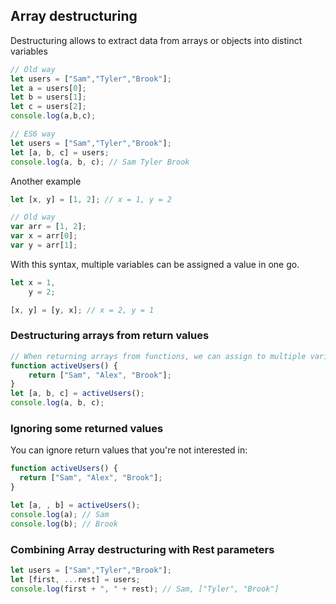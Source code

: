 ## Array destructuring
Destructuring allows to extract data from arrays or objects into distinct variables

```js
// Old way
let users = ["Sam","Tyler","Brook"];
let a = users[0];
let b = users[1];
let c = users[2];
console.log(a,b,c);

// ES6 way
let users = ["Sam","Tyler","Brook"];
let [a, b, c] = users;
console.log(a, b, c); // Sam Tyler Brook
```

Another example
```js
let [x, y] = [1, 2]; // x = 1, y = 2

// Old way
var arr = [1, 2];
var x = arr[0];
var y = arr[1];
```

With this syntax, multiple variables can be assigned a value in one go.
```js
let x = 1,
    y = 2;

[x, y] = [y, x]; // x = 2, y = 1
```

### Destructuring arrays from return values
```js
// When returning arrays from functions, we can assign to multiple variables at once
function activeUsers() {
	return ["Sam", "Alex", "Brook"];
}
let [a, b, c] = activeUsers();
console.log(a, b, c);
```

### Ignoring some returned values
You can ignore return values that you're not interested in:
```js
function activeUsers() {
  return ["Sam", "Alex", "Brook"];
}

let [a, , b] = activeUsers();
console.log(a); // Sam
console.log(b); // Brook
```

### Combining Array destructuring with Rest parameters
```js
let users = ["Sam","Tyler","Brook"];
let [first, ...rest] = users;
console.log(first + ", " + rest); // Sam, ["Tyler", "Brook"]
```
